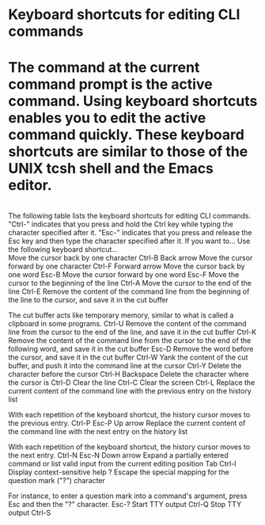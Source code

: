#   Keyboard shortcuts for editing CLI commands

#        The command at the current command prompt is the active command. Using keyboard shortcuts enables you to edit the active command quickly. These keyboard shortcuts are similar to those of the UNIX tcsh shell and the Emacs editor.
<br/>
The following table lists the keyboard shortcuts for editing CLI commands. "Ctrl-" indicates that you press and hold the Ctrl key while typing the character specified after it. "Esc-" indicates that you press and release the Esc key and then type the character specified after it.
If you want to… 	Use the following keyboard shortcut…
<br/>
Move the cursor back by one character 	Ctrl-B
Back arrow
Move the cursor forward by one character 	Ctrl-F
Forward arrow
Move the cursor back by one word 	Esc-B
Move the cursor forward by one word 	Esc-F
Move the cursor to the beginning of the line 	Ctrl-A
Move the cursor to the end of the line 	Ctrl-E
Remove the content of the command line from the beginning of the line to the cursor, and save it in the cut buffer

The cut buffer acts like temporary memory, similar to what is called a clipboard in some programs.
	Ctrl-U
Remove the content of the command line from the cursor to the end of the line, and save it in the cut buffer 	Ctrl-K
Remove the content of the command line from the cursor to the end of the following word, and save it in the cut buffer 	Esc-D
Remove the word before the cursor, and save it in the cut buffer 	Ctrl-W
Yank the content of the cut buffer, and push it into the command line at the cursor 	Ctrl-Y
Delete the character before the cursor 	Ctrl-H
Backspace
Delete the character where the cursor is 	Ctrl-D
Clear the line 	Ctrl-C
Clear the screen 	Ctrl-L
Replace the current content of the command line with the previous entry on the history list

With each repetition of the keyboard shortcut, the history cursor moves to the previous entry.
	Ctrl-P
Esc-P
Up arrow
Replace the current content of the command line with the next entry on the history list

With each repetition of the keyboard shortcut, the history cursor moves to the next entry.
	Ctrl-N
Esc-N
Down arrow
Expand a partially entered command or list valid input from the current editing position 	Tab
Ctrl-I
Display context-sensitive help 	?
Escape the special mapping for the question mark ("?") character

For instance, to enter a question mark into a command's argument, press Esc and then the "?" character.
	Esc-?
Start TTY output 	Ctrl-Q
Stop TTY output 	Ctrl-S 
